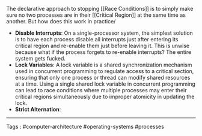 The declarative approach to stopping [[Race Conditions]] is to simply make sure no two processes are in their [[Critical Region]] at the same time as another. But how does this work in practice/ 
- **Disable Interrupts**: On a single-processor system, the simplest solution is to have each process disable all interrupts just after entering its critical region and re-enable them just before leaving it. This is unwise because what if the process forgets to re-enable interrupts? The entire system gets fucked. 
- **Lock Variables**: A lock variable is a shared synchronization mechanism used in concurrent programming to regulate access to a critical section, ensuring that only one process or thread can modify shared resources at a time. Using a single shared lock variable in concurrent programming can lead to race conditions where multiple processes may enter their critical regions simultaneously due to improper atomicity in updating the lock.
- **Strict Alternation**: 
___
Tags : #computer-architecture #operating-systems #processes